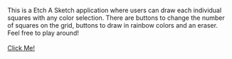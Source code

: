This is a Etch A Sketch application where users can draw each individual squares with any color selection. There are buttons to change the number of squares on the grid, buttons to draw in rainbow colors and an eraser. 
<br>
Feel free to play around! <br><br>
<a href="https://tsheung.github.io/Etch-A-Sketch/">Click Me!</a>
